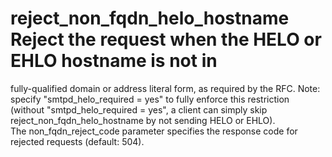 # reject_non_fqdn_helo_hostname Reject the request when the HELO or EHLO hostname is not in
fully-qualified domain or address literal form, as required by the
RFC. Note: specify
"smtpd_helo_required = yes" to fully enforce this restriction
(without "smtpd_helo_required = yes", a client can simply skip
reject_non_fqdn_helo_hostname by not sending HELO or EHLO).  
The non_fqdn_reject_code parameter specifies the response code for
rejected requests (default: 504).